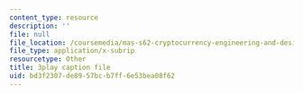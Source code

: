 ```yaml
---
content_type: resource
description: ''
file: null
file_location: /coursemedia/mas-s62-cryptocurrency-engineering-and-design-spring-2018/bd3f2307de8957bcb7ff6e53bea08f62_0Q5IimX-AAc.vtt
file_type: application/x-subrip
resourcetype: Other
title: 3play caption file
uid: bd3f2307-de89-57bc-b7ff-6e53bea08f62
---
```


